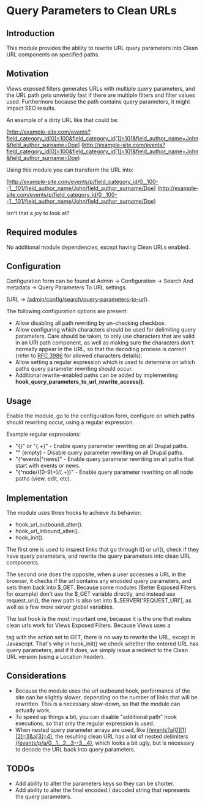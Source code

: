 # Query Parameters to Clean URLs

Introduction
------------
This module provides the ability to rewrite URL query parameters into Clean URL components on specified paths.

Motivation
----------
Views exposed filters generates URLs with multiple query parameters, and the URL path gets unwieldy
fast if there are multiple filters and filter values used. Furthermore because the path contains
query parameters, it might impact SEO results.

An example of a dirty URL like that could be:

[http://example-site.com/events?field_category_id[0]=100&field_category_id[1]=101&field_author_name=John&field_author_surname=Doe]
(http://example-site.com/events?field_category_id[0]=100&field_category_id[1]=101&field_author_name=John&field_author_surname=Doe)

Using this module you can transform the URL into:

[http://example-site.com/events/p/field_category_id/0__100--1__101/field_author_name/John/field_author_surname/Doe]
(http://example-site.com/events/p/field_category_id/0__100--1__101/field_author_name/John/field_author_surname/Doe)

Isn't that a joy to look at?

Required modules
----------------
No additional module dependencies, except having Clean URLs enabled.


Configuration
-------------
Configuration form can be found at Admin -> Configuration -> Search And metadata -> Query Parameters To URL settings.

(URL -> [/admin/config/search/query-parameters-to-url](/admin/config/search/query-parameters-to-url)).

The following configuration options are present:

* Allow disabling all path rewriting by un-checking checkbox.
* Allow configuring which characters should be used for delimiting query parameters. Care should be taken, to only use
 characters that are valid in an URI path component, as well as making sure the characters don't normally appear in
 the URL, so that the decoding process is correct
 (refer to [RFC 3986](https://tools.ietf.org/html/rfc3986#section-3.3) for allowed characters details).
* Allow setting a regular expression which is used to determine on which paths query parameter rewriting should occur.
* Additional rewrite-enabled paths can be added by implementing **hook_query_parameters_to_url_rewrite_access()**.


Usage
-----
Enable the module, go to the configuration form, configure on which paths should rewriting occur, 
using a regular expression.

Example regular expressions:

* "{}" or "{.+}" - Enable query parameter rewriting on all Drupal paths.
* "" (empty) - Disable query parameter rewriting on all Drupal paths.
* "{^events|^news}" - Enable query parameter rewriting on all paths that start with events or news.
* "{^node/([0-9]+)/(.+)}" - Enable query parameter rewriting on all node paths (view, edit, etc).


Implementation
--------------
The module uses three hooks to achieve its behavior:

* hook_url_outbound_alter().
* hook_url_inbound_alter().
* hook_init().

The first one is used to inspect links that go through l() or url(), check if they have query parameters, 
and rewrite the query parameters into clean URL components.

The second one does the opposite, when a user accesses a URL in the browser, it checks if the url contains any encoded
query parameters, and sets them back into $_GET. Because some modules (Better Exposed Filters for example) 
don't use the $_GET variable directly, and instead use request_uri(), the new path is also set into 
$_SERVER['REQUEST_URI'], as well as a few more server global variables.

The last hook is the most important one, because it is the one that makes clean urls work for Views Exposed Filters. 
Because Views uses a <form> tag with the action set to GET, there is no way to rewrite the URL, except in Javascript. 
That's why in hook_init() we check whether the entered URL has query parameters, and if it does, we simply issue a
redirect to the Clean URL version (using a Location header).


Considerations
--------------
* Because the module uses the url outbound hook, performance of the site can be slightly slower, depending on the 
 number of links that will be rewritten. This is a necessary slow-down, so that the module can actually work.
* To speed up things a bit, you can disable "additional path" hook executions, so that only the regular expression is
 used.
* When nested query parameter arrays are used, like [(/events?a[0][1][2]=3&a[3]=4)](/events?a[0][1][2]=3&a[3]=4), 
 the resulting clean URL has a lot of nested delimiters [(/events/p/a/0__1__2__3--3__4)](/events/p/a/0__1__2__3--3__4),
 which looks a bit ugly, but is necessary to decode the URL back into query parameters.

TODOs
-----
* Add ability to alter the parameters keys so they can be shorter.
* Add ability to alter the final encoded / decoded string that represents the query parameters.
